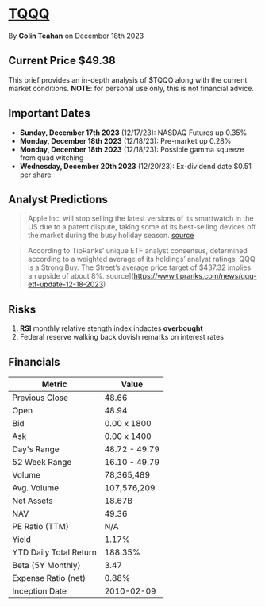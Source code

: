# [TQQQ](https://finance.yahoo.com/quote/TQQQ?p=TQQQ)
By **Colin Teahan** on December 18th 2023

## Current Price $49.38

This brief provides an in-depth analysis of $TQQQ along with the current market conditions. **NOTE**: for personal use only, this is not financial advice.

## Important Dates

- **Sunday, December 17th 2023** (12/17/23): NASDAQ Futures up 0.35%
- **Monday, December 18th 2023** (12/18/23): Pre-market up 0.28%
- **Monday, December 18th 2023** (12/18/23): Possible gamma squeeze from quad witching
- **Wednesday, December 20th 2023** (12/20/23): Ex-dividend date $0.51 per share

## Analyst Predictions

> Apple Inc. will stop selling the latest versions of its smartwatch in the US due to a patent dispute, taking some of its best-selling devices off the market during the busy holiday season. [source](https://www.bloomberg.com/news/articles/2023-12-18/apple-to-stop-selling-some-apple-watch-models-on-patent-loss?embedded-checkout=true)

> According to TipRanks’ unique ETF analyst consensus, determined according to a weighted average of its holdings’ analyst ratings, QQQ is a Strong Buy. The Street’s average price target of $437.32 implies an upside of about 8%.
source](https://www.tipranks.com/news/qqq-etf-update-12-18-2023)

## Risks

1. **RSI** monthly relative stength index indactes **overbought**
2. Federal reserve walking back dovish remarks on interest rates

## Financials

|**Metric**|**Value**|
|--------------|----------|
|Previous Close|48.66|
|Open|48.94|
|Bid|0.00 x 1800|
|Ask|0.00 x 1400|
|Day's Range|48.72 - 49.79|
|52 Week Range|16.10 - 49.79|
|Volume|78,365,489|
|Avg. Volume|107,576,209|
|Net Assets|18.67B|
|NAV|49.36|
|PE Ratio (TTM)|N/A|
|Yield|1.17%|
|YTD Daily Total Return|188.35%|
|Beta (5Y Monthly)|3.47|
|Expense Ratio (net)|0.88%|
|Inception Date|2010-02-09|

